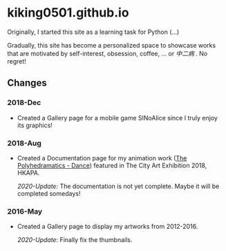 # kiking0501.github.io



Originally, I started this site as a learning task for Python (...) 



Gradually, this site has become a personalized space to showcase works that are motivated by self-interest, obsession, coffee, ... or *中二病* . No regret!



## Changes 



### 2018-Dec

- Created a Gallery page for a mobile game SINoAlice since I truly enjoy its graphics!



### 2018-Aug

- Created a Documentation page for my animation work ([The Polyhedramatics - Dance](https://github.com/kiking0501/polyhedramatics-dance-2018)) featured in The City Art Exhibition 2018, HKAPA.

  *2020-Update:* The documentation is not yet complete. Maybe it will be completed somedays!

  

### 2016-May

- Created a Gallery page to display my artworks from 2012-2016.

  *2020-Update*:  Finally fix the thumbnails.

